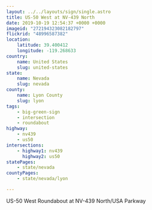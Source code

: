 ```yaml
---
layout: ../../layouts/sign/single.astro
title: US-50 West at NV-439 North
date: 2019-10-19 12:54:37 +0000 +0000
imageid: "272194323082182797"
flickrid: "48996587382"
location:
    latitude: 39.400412
    longitude: -119.268633
country:
    name: United States
    slug: united-states
state:
    name: Nevada
    slug: nevada
county:
    name: Lyon County
    slug: lyon
tags:
    - big-green-sign
    - intersection
    - roundabout
highway:
    - nv439
    - us50
intersections:
    - highway1: nv439
      highway2: us50
statePages:
    - state/nevada
countyPages:
    - state/nevada/lyon

---
```

US-50 West Roundabout at NV-439 North/USA Parkway